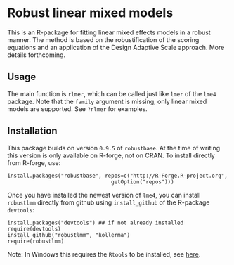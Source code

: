 Robust linear mixed models
==========================

This is an R-package for fitting linear mixed effects models in a robust
manner. The method is based on the robustification of the scoring equations
and an application of the Design Adaptive Scale approach. More details
forthcoming. 

Usage
-----

The main function is `rlmer`, which can be called just like `lmer` of the
`lme4` package. Note that the `family` argument is missing, only
linear mixed models are supported. See `?rlmer` for examples.

Installation
------------

This package builds on version `0.9.5` of `robustbase`. At the time of
writing this version is only available on R-forge, not on CRAN. To install
directly from R-forge, use:

    install.packages("robustbase", repos=c("http://R-Forge.R-project.org",
                                     getOption("repos")))

Once you have installed the newest version of `lme4`, you can install
`robustlmm` directly from github using `install_github` of the R-package
`devtools`:

    install.packages("devtools") ## if not already installed
    require(devtools)
    install_github("robustlmm", "kollerma")
    require(robustlmm)

Note: In Windows this requires the `Rtools` to be installed, see
[here](http://cran.r-project.org/bin/windows/Rtools/).
